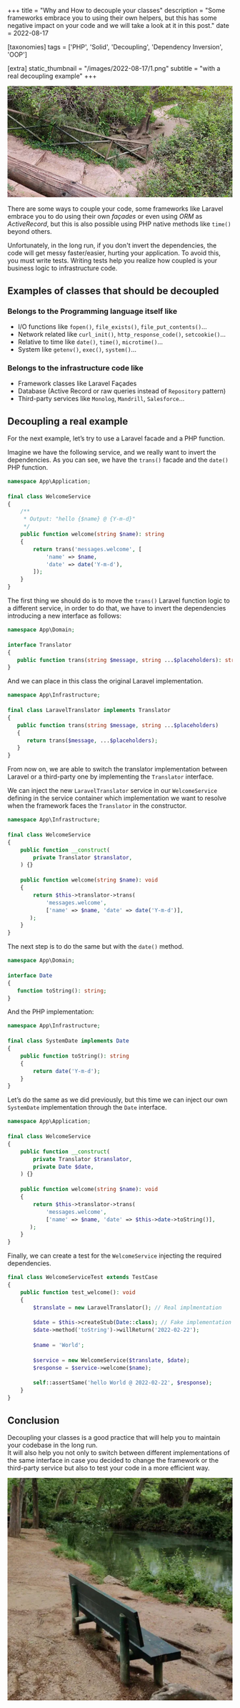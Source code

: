 +++
title = "Why and How to decouple your classes"
description = "Some frameworks embrace you to using their own helpers, but this has some negative impact on your code and we will take a look at it in this post."
date = 2022-08-17

[taxonomies]
tags = ['PHP', 'Solid', 'Decoupling', 'Dependency Inversion', 'OOP']

[extra]
static_thumbnail = "/images/2022-08-17/1.png"
subtitle = "with a real decoupling example"
+++

![caravaca-fuentes-marques-1](/images/2022-08-17/1.png)

There are some ways to couple your code, some frameworks like Laravel embrace you to do using their own _façades_ or
even using _ORM_ as _ActiveRecord_, but this is also possible using PHP native methods like `time()` beyond others.

Unfortunately, in the long run, if you don't invert the dependencies, the code will get messy faster/easier, hurting
your application. To avoid this, you must write tests. Writing tests help you realize how coupled is your business logic
to infrastructure code.

## Examples of classes that should be decoupled

### Belongs to the Programming language itself like

- I/O functions like `fopen()`, `file_exists()`, `file_put_contents()`…
- Network related like `curl_init()`, `http_response_code()`, `setcookie()`…
- Relative to time like `date()`, `time()`, `microtime()`…
- System like `getenv()`, `exec()`, `system()`…

### Belongs to the infrastructure code like

- Framework classes like Laravel Façades
- Database (Active Record or raw queries instead of `Repository` pattern)
- Third-party services like `Monolog`, `Mandrill`, `Salesforce`…

## Decoupling a real example

For the next example, let’s try to use a Laravel facade and a PHP function.

Imagine we have the following service, and we really want to invert the dependencies. As you can see, we have the
`trans()` facade and the `date()` PHP function.

```php source
namespace App\Application;

final class WelcomeService
{
    /**
     * Output: "hello {$name} @ {Y-m-d}"
     */
    public function welcome(string $name): string
    {
        return trans('messages.welcome', [
            'name' => $name,
            'date' => date('Y-m-d'),
        ]);
    }
}
```

The first thing we should do is to move the `trans()` Laravel function logic to a different service, in order to do
that, we have to invert the dependencies introducing a new interface as follows:

```php source
namespace App\Domain;

interface Translator
{
   public function trans(string $message, string ...$placeholders): string;
}
```

And we can place in this class the original Laravel implementation.

```php source
namespace App\Infrastructure;

final class LaravelTranslator implements Translator
{
   public function trans(string $message, string ...$placeholders)
   {
      return trans($message, ...$placeholders);
   }
}
```

From now on, we are able to switch the translator implementation between Laravel or a third-party one by implementing
the `Translator` interface.

We can inject the new `LaravelTranslator` service in our `WelcomeService` defining in the service container
which implementation we want to resolve when the framework faces the `Translator` in the constructor.

```php source
namespace App\Infrastructure;

final class WelcomeService
{
    public function __construct(
        private Translator $translator,
    ) {}

    public function welcome(string $name): void
    {
        return $this->translator->trans(
            'messages.welcome',
            ['name' => $name, 'date' => date('Y-m-d')],
       );
    }
}
```

The next step is to do the same but with the `date()` method.

```php source
namespace App\Domain;

interface Date
{
   function toString(): string;
}
```

And the PHP implementation:

```php source
namespace App\Infrastructure;

final class SystemDate implements Date
{
    public function toString(): string
    {
        return date('Y-m-d');
    }
}
```

Let’s do the same as we did previously, but this time we can inject our own `SystemDate` implementation through the
`Date` interface.

```php source
namespace App\Application;

final class WelcomeService
{
    public function __construct(
        private Translator $translator,
        private Date $date,
    ) {}

    public function welcome(string $name): void
    {
        return $this->translator->trans(
            'messages.welcome',
            ['name' => $name, 'date' => $this->date->toString()],
       );
    }
}
```

Finally, we can create a test for the `WelcomeService` injecting the required dependencies.

```php source
final class WelcomeServiceTest extends TestCase
{
    public function test_welcome(): void
    {
        $translate = new LaravelTranslator(); // Real implmentation

        $date = $this->createStub(Date::class); // Fake implementation
        $date->method('toString')->willReturn('2022-02-22');

        $name = 'World';

        $service = new WelcomeService($translate, $date);
        $response = $service->welcome($name);

        self::assertSame('hello World @ 2022-02-22', $response);
    }
}
```

## Conclusion

Decoupling your classes is a good practice that will help you to maintain your codebase in the long run.<br>
It will also help you not only to switch between different implementations of the same interface in case you decided to
change the framework or the third-party service but also to test your code in a more efficient way.

![caravaca-fuentes-marques-2](/images/2022-08-17/2.png)